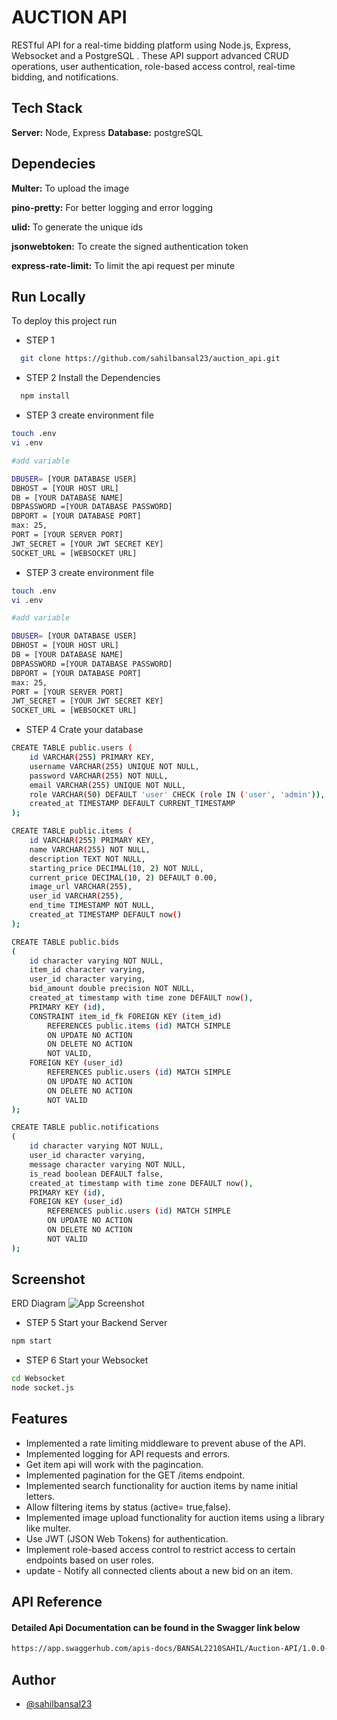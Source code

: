 
# AUCTION API

RESTful API for a real-time bidding platform using Node.js, Express, Websocket and a PostgreSQL . These API  support advanced CRUD operations, user authentication,  role-based access control, real-time bidding, and notifications. 




## Tech Stack

**Server:** Node, Express
**Database:** postgreSQL



## Dependecies

**Multer:** To upload the image 

**pino-pretty:** For better logging and error logging

**ulid:** To generate the unique ids

**jsonwebtoken:** To create the signed authentication token 

**express-rate-limit:** To limit the api request per minute





## Run Locally

To deploy this project run

- STEP 1
```bash
  git clone https://github.com/sahilbansal23/auction_api.git
```

- STEP 2
Install the Dependencies
```bash
  npm install
```
- STEP 3
create environment file
```bash
touch .env
vi .env 

#add variable 

DBUSER= [YOUR DATABASE USER]
DBHOST = [YOUR HOST URL]
DB = [YOUR DATABASE NAME]
DBPASSWORD =[YOUR DATABASE PASSWORD]
DBPORT = [YOUR DATABASE PORT]
max: 25,
PORT = [YOUR SERVER PORT]
JWT_SECRET = [YOUR JWT SECRET KEY]
SOCKET_URL = [WEBSOCKET URL]
```

- STEP 3
create environment file
```bash
touch .env
vi .env 

#add variable 

DBUSER= [YOUR DATABASE USER]
DBHOST = [YOUR HOST URL]
DB = [YOUR DATABASE NAME]
DBPASSWORD =[YOUR DATABASE PASSWORD]
DBPORT = [YOUR DATABASE PORT]
max: 25,
PORT = [YOUR SERVER PORT]
JWT_SECRET = [YOUR JWT SECRET KEY]
SOCKET_URL = [WEBSOCKET URL]
```

- STEP 4
Crate your database
```bash
CREATE TABLE public.users (
    id VARCHAR(255) PRIMARY KEY,
    username VARCHAR(255) UNIQUE NOT NULL,
    password VARCHAR(255) NOT NULL,
    email VARCHAR(255) UNIQUE NOT NULL,
    role VARCHAR(50) DEFAULT 'user' CHECK (role IN ('user', 'admin')),
    created_at TIMESTAMP DEFAULT CURRENT_TIMESTAMP
);

CREATE TABLE public.items (
    id VARCHAR(255) PRIMARY KEY,
    name VARCHAR(255) NOT NULL,
    description TEXT NOT NULL,
    starting_price DECIMAL(10, 2) NOT NULL,
    current_price DECIMAL(10, 2) DEFAULT 0.00,
    image_url VARCHAR(255),
    user_id VARCHAR(255),
    end_time TIMESTAMP NOT NULL,
    created_at TIMESTAMP DEFAULT now()
);

CREATE TABLE public.bids
(
    id character varying NOT NULL,
    item_id character varying,
    user_id character varying,
    bid_amount double precision NOT NULL,
    created_at timestamp with time zone DEFAULT now(),
    PRIMARY KEY (id),
    CONSTRAINT item_id_fk FOREIGN KEY (item_id)
        REFERENCES public.items (id) MATCH SIMPLE
        ON UPDATE NO ACTION
        ON DELETE NO ACTION
        NOT VALID,
    FOREIGN KEY (user_id)
        REFERENCES public.users (id) MATCH SIMPLE
        ON UPDATE NO ACTION
        ON DELETE NO ACTION
        NOT VALID
);

CREATE TABLE public.notifications
(
    id character varying NOT NULL,
    user_id character varying,
    message character varying NOT NULL,
    is_read boolean DEFAULT false,
    created_at timestamp with time zone DEFAULT now(),
    PRIMARY KEY (id),
    FOREIGN KEY (user_id)
        REFERENCES public.users (id) MATCH SIMPLE
        ON UPDATE NO ACTION
        ON DELETE NO ACTION
        NOT VALID
);


```

## Screenshot
 ERD Diagram
![App Screenshot](https://drive.google.com/file/d/1i-BhJd2o6xAodEYpYJT3GFJ2AYs9HSAu/view?usp=drive_link)


- STEP 5
Start your Backend Server
```bash
npm start
```

- STEP 6
Start your Websocket
```bash
cd Websocket
node socket.js
```




## Features

- Implemented a rate limiting middleware to prevent abuse of the API.
- Implemented logging for API requests and errors.
- Get item api will work with the pagincation.
- Implemented pagination for the GET /items endpoint. 
- Implemented search functionality for auction items by name initial letters. 
- Allow filtering items by status (active= true,false). 
- Implemented image upload functionality for auction items using a library like multer.
- Use JWT (JSON Web Tokens) for authentication. 
- Implement role-based access control to restrict access to certain endpoints based on user roles. 
- update - Notify all connected clients about a new bid on an item. 




## API Reference

#### Detailed Api Documentation can be found in the Swagger link below

```bash
https://app.swaggerhub.com/apis-docs/BANSAL2210SAHIL/Auction-API/1.0.0-oas3
```

## Author

- [@sahilbansal23](https://www.linkedin.com/in/sahilbansal23/)

